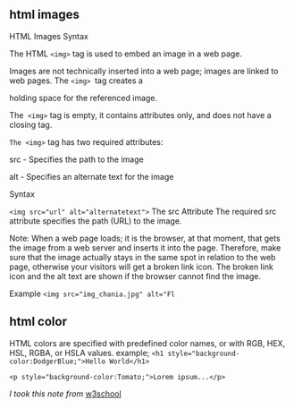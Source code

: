 ## html images
 <!-- The notes taken from W3 SCHOOL-->
 HTML Images Syntax

The HTML `<img>` tag is used to embed an image in a web page.

Images are not technically inserted into a web page; images are linked to web pages. The `<img> `tag creates a 

holding space for the referenced image.

The` <img>` tag is empty, it contains attributes only, and does not have a closing tag.

`The <img>` tag has two required attributes:

src - Specifies the path to the image

alt - Specifies an alternate text for the image

Syntax

`<img src="url" alt="alternatetext">`
The src Attribute
The required src attribute specifies the path (URL) to the image.

Note: When a web page loads; it is the browser, at that moment, that gets the image from a web server and inserts it into the page. Therefore, make sure that the image actually stays in the same spot in relation to the web page, otherwise your visitors will get a broken link icon. The broken link icon and the alt text are shown if the browser cannot find the image.

Example
`<img src="img_chania.jpg" alt="Fl`
 
 ## html color

 HTML colors are specified with predefined color names, or with RGB, HEX, HSL, RGBA, or HSLA values.
 example;
 `<h1 style="background-color:DodgerBlue;">Hello World</h1>`

`<p style="background-color:Tomato;">Lorem ipsum...</p>`
 
 *I took this note from* [w3school](https://www.w3schools.com/html/html_colors.asp)


